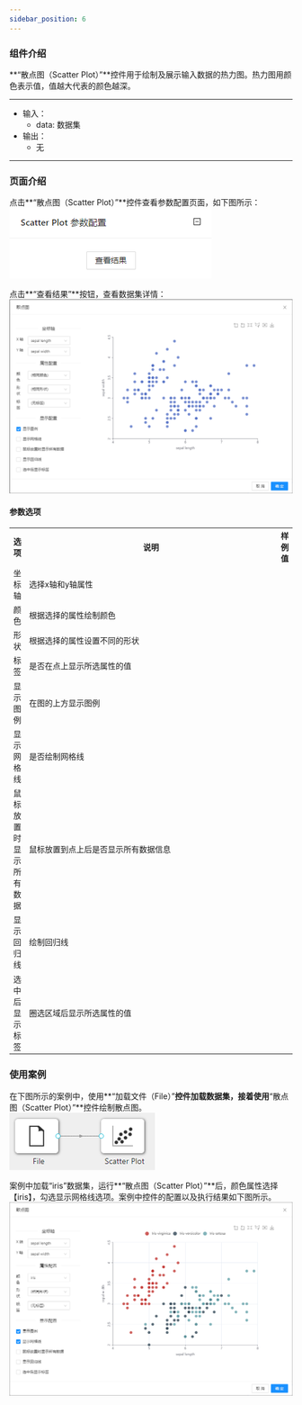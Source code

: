 ```yaml
---
sidebar_position: 6
---
```

### 组件介绍
**“散点图（Scatter Plot）”**控件用于绘制及展示输入数据的热力图。热力图用颜色表示值，值越大代表的颜色越深。
<hr/>

- 输入：
  - data: 数据集
- 输出：
  - 无

<hr/>


### 页面介绍
点击**“散点图（Scatter Plot）”**控件查看参数配置页面，如下图所示：  
[ ![](/img/aistudio/visualize/scatter-plot/param.png) ](/img/aistudio/visualize/scatter-plot/param.png)

点击**“查看结果”**按钮，查看数据集详情：  
[ ![](/img/aistudio/visualize/scatter-plot/visualization.png) ](/img/aistudio/visualize/scatter-plot/visualization.png)

#### 参数选项
<table>
  <tr>
    <th>选项</th>
    <th width="650">说明</th>
    <th>样例值</th>
  </tr>
  <tr>
      <td>坐标轴</td> 
      <td>
      选择x轴和y轴属性
      </td> 
      <td></td>
  </tr>
  <tr>
      <td>颜色</td> 
      <td>
      根据选择的属性绘制颜色
      </td> 
      <td></td>
  </tr>
  <tr>
      <td>形状</td> 
      <td>
      根据选择的属性设置不同的形状
      </td> 
      <td></td>
  </tr>
  <tr>
      <td>标签</td> 
      <td>
      是否在点上显示所选属性的值
      </td> 
      <td></td>
  </tr>
  <tr>
      <td>显示图例</td> 
      <td>
      在图的上方显示图例
      </td> 
      <td></td>
  </tr>
  <tr>
      <td>显示网格线</td> 
      <td>
      是否绘制网格线
      </td> 
      <td></td>
  </tr>
  <tr>
      <td>鼠标放置时显示所有数据</td> 
      <td>
      鼠标放置到点上后是否显示所有数据信息
      </td> 
      <td></td>
  </tr>
  <tr>
      <td>显示回归线</td> 
      <td>
      绘制回归线
      </td> 
      <td></td>
  </tr>
  <tr>
      <td>选中后显示标签</td> 
      <td>
      圈选区域后显示所选属性的值
      </td> 
      <td></td>
  </tr>
</table>

### 使用案例
在下图所示的案例中，使用**“加载文件（File）”**控件加载数据集，接着使用**“散点图（Scatter Plot）”**控件绘制散点图。  
[ ![](/img/aistudio/visualize/scatter-plot/workflow.png) ](/img/aistudio/visualize/scatter-plot/workflow.png)

案例中加载“iris”数据集，运行**“散点图（Scatter Plot）”**后，颜色属性选择【iris】，勾选显示网格线选项。案例中控件的配置以及执行结果如下图所示。
[![](/img/aistudio/visualize/scatter-plot/workflow-result.png)](/img/aistudio/visualize/scatter-plot/workflow-result.png)
